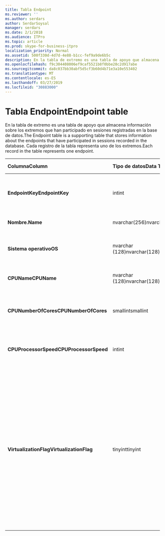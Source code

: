 ```yaml
---
title: Tabla Endpoint
ms.reviewer: ''
ms.author: serdars
author: SerdarSoysal
manager: serdars
ms.date: 2/1/2018
ms.audience: ITPro
ms.topic: article
ms.prod: skype-for-business-itpro
localization_priority: Normal
ms.assetid: 500f330d-4d7d-4e88-b1cc-fef9a9de6b5c
description: En la tabla de extremo es una tabla de apoyo que almacena información sobre los extremos que han participado en sesiones registradas en la base de datos. Cada registro de la tabla representa uno de los extremos.
ms.openlocfilehash: f9c304408006ef9caf5521b8f0bbe28c2d917abe
ms.sourcegitcommit: da8c037bb30abf5d5cf3b60d4b71e3a10e553402
ms.translationtype: MT
ms.contentlocale: es-ES
ms.lasthandoff: 03/27/2019
ms.locfileid: "30883000"
---
```

# <a name="endpoint-table"></a><span data-ttu-id="3a43e-104">Tabla Endpoint</span><span class="sxs-lookup"><span data-stu-id="3a43e-104">Endpoint table</span></span>
 
<span data-ttu-id="3a43e-105">En la tabla de extremo es una tabla de apoyo que almacena información sobre los extremos que han participado en sesiones registradas en la base de datos.</span><span class="sxs-lookup"><span data-stu-id="3a43e-105">The Endpoint table is a supporting table that stores information about the endpoints that have participated in sessions recorded in the database.</span></span> <span data-ttu-id="3a43e-106">Cada registro de la tabla representa uno de los extremos.</span><span class="sxs-lookup"><span data-stu-id="3a43e-106">Each record in the table represents one endpoint.</span></span>
  
|<span data-ttu-id="3a43e-107">**Columna**</span><span class="sxs-lookup"><span data-stu-id="3a43e-107">**Column**</span></span>|<span data-ttu-id="3a43e-108">**Tipo de datos**</span><span class="sxs-lookup"><span data-stu-id="3a43e-108">**Data Type**</span></span>|<span data-ttu-id="3a43e-109">**Clave o índice**</span><span class="sxs-lookup"><span data-stu-id="3a43e-109">**Key/Index**</span></span>|<span data-ttu-id="3a43e-110">**Detalles**</span><span class="sxs-lookup"><span data-stu-id="3a43e-110">**Details**</span></span>|
|:-----|:-----|:-----|:-----|
|<span data-ttu-id="3a43e-111">**EndpointKey**</span><span class="sxs-lookup"><span data-stu-id="3a43e-111">**EndpointKey**</span></span> <br/> |<span data-ttu-id="3a43e-112">int</span><span class="sxs-lookup"><span data-stu-id="3a43e-112">int</span></span>  <br/> |<span data-ttu-id="3a43e-113">Primary</span><span class="sxs-lookup"><span data-stu-id="3a43e-113">Primary</span></span>  <br/> |<span data-ttu-id="3a43e-114">Número único que identifica este extremo.</span><span class="sxs-lookup"><span data-stu-id="3a43e-114">Unique number identifying this endpoint.</span></span>  <br/> |
|<span data-ttu-id="3a43e-115">**Nombre.**</span><span class="sxs-lookup"><span data-stu-id="3a43e-115">**Name**</span></span> <br/> |<span data-ttu-id="3a43e-116">nvarchar(256)</span><span class="sxs-lookup"><span data-stu-id="3a43e-116">nvarchar(256)</span></span>  <br/> |<span data-ttu-id="3a43e-117">Único</span><span class="sxs-lookup"><span data-stu-id="3a43e-117">Unique</span></span>  <br/> |<span data-ttu-id="3a43e-118">Nombre del extremo.</span><span class="sxs-lookup"><span data-stu-id="3a43e-118">Endpoint name.</span></span>  <br/> |
|<span data-ttu-id="3a43e-119">**Sistema operativo**</span><span class="sxs-lookup"><span data-stu-id="3a43e-119">**OS**</span></span> <br/> |<span data-ttu-id="3a43e-120">nvarchar (128)</span><span class="sxs-lookup"><span data-stu-id="3a43e-120">nvarchar(128)</span></span>  <br/> | <br/> |<span data-ttu-id="3a43e-121">Sistema operativo (SO) del extremo.</span><span class="sxs-lookup"><span data-stu-id="3a43e-121">Operating system (OS) of the endpoint.</span></span>  <br/> |
|<span data-ttu-id="3a43e-122">**CPUName**</span><span class="sxs-lookup"><span data-stu-id="3a43e-122">**CPUName**</span></span> <br/> |<span data-ttu-id="3a43e-123">nvarchar (128)</span><span class="sxs-lookup"><span data-stu-id="3a43e-123">nvarchar(128)</span></span>  <br/> ||<span data-ttu-id="3a43e-124">Nombre de la CPU del extremo.</span><span class="sxs-lookup"><span data-stu-id="3a43e-124">CPU name of the endpoint.</span></span>  <br/> |
|<span data-ttu-id="3a43e-125">**CPUNumberOfCores**</span><span class="sxs-lookup"><span data-stu-id="3a43e-125">**CPUNumberOfCores**</span></span> <br/> |<span data-ttu-id="3a43e-126">smallint</span><span class="sxs-lookup"><span data-stu-id="3a43e-126">smallint</span></span>  <br/> ||<span data-ttu-id="3a43e-127">Número de núcleos de CPU del extremo.</span><span class="sxs-lookup"><span data-stu-id="3a43e-127">Number of CPU cores of the endpoint.</span></span>  <br/> |
|<span data-ttu-id="3a43e-128">**CPUProcessorSpeed**</span><span class="sxs-lookup"><span data-stu-id="3a43e-128">**CPUProcessorSpeed**</span></span> <br/> |<span data-ttu-id="3a43e-129">int</span><span class="sxs-lookup"><span data-stu-id="3a43e-129">int</span></span>  <br/> ||<span data-ttu-id="3a43e-130">Velocidad del procesador de CPU del extremo.</span><span class="sxs-lookup"><span data-stu-id="3a43e-130">CPU processor speed of the endpoint.</span></span>  <br/> |
|<span data-ttu-id="3a43e-131">**VirtualizationFlag**</span><span class="sxs-lookup"><span data-stu-id="3a43e-131">**VirtualizationFlag**</span></span> <br/> |<span data-ttu-id="3a43e-132">tinyint</span><span class="sxs-lookup"><span data-stu-id="3a43e-132">tinyint</span></span>  <br/> || <span data-ttu-id="3a43e-133">Indicador de bits que indica si el sistema se está ejecutando en un entorno virtualizado:</span><span class="sxs-lookup"><span data-stu-id="3a43e-133">Bit flag that indicates if the system is running in a virtualized environment:</span></span> <br/>  <span data-ttu-id="3a43e-134">0 x 0000 - ninguno</span><span class="sxs-lookup"><span data-stu-id="3a43e-134">0x0000 - None</span></span> <br/>  <span data-ttu-id="3a43e-135">0 x 0001 - HyperV</span><span class="sxs-lookup"><span data-stu-id="3a43e-135">0x0001 - HyperV</span></span> <br/>  <span data-ttu-id="3a43e-136">0 x 0002 - VMWare</span><span class="sxs-lookup"><span data-stu-id="3a43e-136">0x0002 - VMWare</span></span> <br/>  <span data-ttu-id="3a43e-137">0 x 0004 - virtual PC</span><span class="sxs-lookup"><span data-stu-id="3a43e-137">0x0004 - Virtual PC</span></span> <br/>  <span data-ttu-id="3a43e-138">0 x 0008 - Xen PC</span><span class="sxs-lookup"><span data-stu-id="3a43e-138">0x0008 - Xen PC</span></span> <br/> |
   

